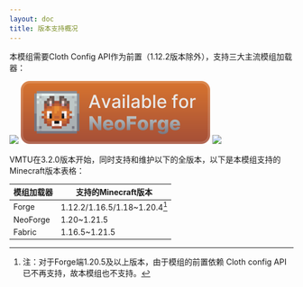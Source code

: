```yaml
---
layout: doc
title: 版本支持概况
---
```


本模组需要Cloth Config API作为前置（1.12.2版本除外），支持三大主流模组加载器：

![](https://cdn.jsdelivr.net/npm/@intergrav/devins-badges@3/assets/cozy/supported/forge_vector.svg) ![](https://raw.githubusercontent.com/KessokuTeaTime/Badges-Extra/main/assets/cozy/supported/neoforge_vector.svg) ![](https://cdn.jsdelivr.net/npm/@intergrav/devins-badges@3/assets/cozy/supported/fabric_vector.svg)

VMTU在3.2.0版本开始，同时支持和维护以下的全版本，以下是本模组支持的Minecraft版本表格：

| 模组加载器 | 支持的Minecraft版本             |
| ---------- | ------------------------------- |
| Forge      | 1.12.2/1.16.5/1.18~1.20.4[^first] |
| NeoForge   | 1.20~1.21.5                     |
| Fabric     | 1.16.5~1.21.5                   |

[^first]: 注：对于Forge端1.20.5及以上版本，由于模组的前置依赖 Cloth config API 已不再支持，故本模组也不支持。
